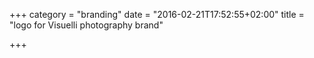+++
category = "branding"
date = "2016-02-21T17:52:55+02:00"
title = "logo for Visuelli photography brand"

+++
